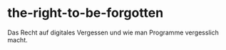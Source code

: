 # the-right-to-be-forgotten
Das Recht auf digitales Vergessen und wie man Programme vergesslich macht.
